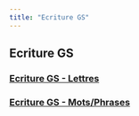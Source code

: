 ```yaml
---
title: "Ecriture GS"
---
```


## Ecriture GS


### [Ecriture GS - Lettres](ecriture_gs/ecriture_lettres.md)
### [Ecriture GS - Mots/Phrases](ecriture_gs/ecritures_mots-phrases.md)

